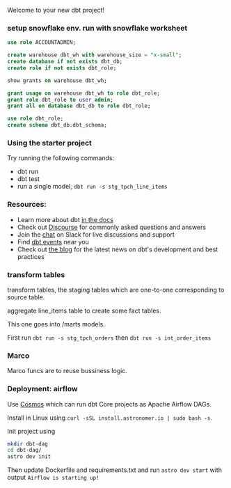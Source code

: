 Welcome to your new dbt project!


### setup snowflake env. run with snowflake worksheet

```sql
use role ACCOUNTADMIN;

create warehouse dbt_wh with warehouse_size = "x-small";
create database if not exists dbt_db;
create role if not exists dbt_role;

show grants on warehouse dbt_wh;

grant usage on warehouse dbt_wh to role dbt_role;
grant role dbt_role to user admin;
grant all on database dbt_db to role dbt_role;

use role dbt_role;
create schema dbt_db.dbt_schema;
```


### Using the starter project

Try running the following commands:
- dbt run
- dbt test
- run a single model, `dbt run -s stg_tpch_line_items`


### Resources:
- Learn more about dbt [in the docs](https://docs.getdbt.com/docs/introduction)
- Check out [Discourse](https://discourse.getdbt.com/) for commonly asked questions and answers
- Join the [chat](https://community.getdbt.com/) on Slack for live discussions and support
- Find [dbt events](https://events.getdbt.com) near you
- Check out [the blog](https://blog.getdbt.com/) for the latest news on dbt's development and best practices


### transform tables

transform tables, the staging tables which are one-to-one corresponding to source table. 

aggregate line_items table to create some fact tables. 

This one goes into /marts  models.

First run `dbt run -s stg_tpch_orders` then `dbt run -s int_order_items`


### Marco

Marco funcs are to reuse bussiness logic.

### Deployment: airflow

Use [Cosmos](https://github.com/astronomer/astronomer-cosmos) which can run dbt Core projects as Apache Airflow DAGs.

Install in Linux using `curl -sSL install.astronomer.io | sudo bash -s`.

Init project using 
```bash
mkdir dbt-dag
cd dbt-dag/
astro dev init
```

Then update Dockerfile and requirements.txt and run 
`astro dev start`
with output `Airflow is starting up!`